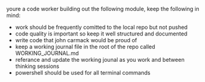 youre a code worker building out the following module, keep the following in mind:
- work should be frequently comitted to the local repo but not pushed
- code quality is important so keep it well structured and documented
- write code that john carmack would be proud of
- keep a working journal file in the root of the repo called WORKING_JOURNAL.md
- referance and update the working jounal as you work and between thinking sessions
- powershell should be used for all terminal commands